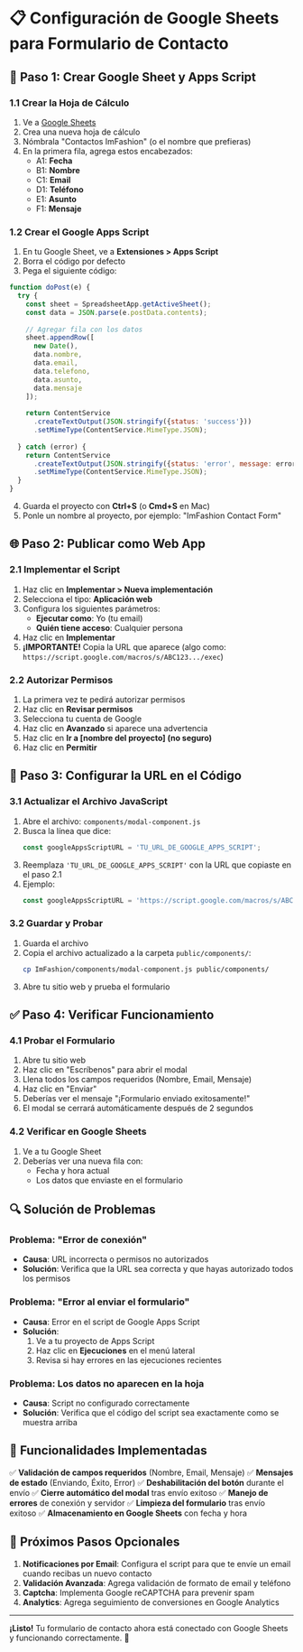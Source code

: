 # 📋 Configuración de Google Sheets para Formulario de Contacto

## 🚀 Paso 1: Crear Google Sheet y Apps Script

### 1.1 Crear la Hoja de Cálculo
1. Ve a [Google Sheets](https://sheets.google.com)
2. Crea una nueva hoja de cálculo
3. Nómbrala "Contactos ImFashion" (o el nombre que prefieras)
4. En la primera fila, agrega estos encabezados:
   - A1: **Fecha**
   - B1: **Nombre**
   - C1: **Email**
   - D1: **Teléfono**
   - E1: **Asunto**
   - F1: **Mensaje**

### 1.2 Crear el Google Apps Script
1. En tu Google Sheet, ve a **Extensiones > Apps Script**
2. Borra el código por defecto
3. Pega el siguiente código:

```javascript
function doPost(e) {
  try {
    const sheet = SpreadsheetApp.getActiveSheet();
    const data = JSON.parse(e.postData.contents);
    
    // Agregar fila con los datos
    sheet.appendRow([
      new Date(),
      data.nombre,
      data.email,
      data.telefono,
      data.asunto,
      data.mensaje
    ]);
    
    return ContentService
      .createTextOutput(JSON.stringify({status: 'success'}))
      .setMimeType(ContentService.MimeType.JSON);
      
  } catch (error) {
    return ContentService
      .createTextOutput(JSON.stringify({status: 'error', message: error.toString()}))
      .setMimeType(ContentService.MimeType.JSON);
  }
}
```

4. Guarda el proyecto con **Ctrl+S** (o **Cmd+S** en Mac)
5. Ponle un nombre al proyecto, por ejemplo: "ImFashion Contact Form"

## 🌐 Paso 2: Publicar como Web App

### 2.1 Implementar el Script
1. Haz clic en **Implementar > Nueva implementación**
2. Selecciona el tipo: **Aplicación web**
3. Configura los siguientes parámetros:
   - **Ejecutar como**: Yo (tu email)
   - **Quién tiene acceso**: Cualquier persona
4. Haz clic en **Implementar**
5. **¡IMPORTANTE!** Copia la URL que aparece (algo como: `https://script.google.com/macros/s/ABC123.../exec`)

### 2.2 Autorizar Permisos
1. La primera vez te pedirá autorizar permisos
2. Haz clic en **Revisar permisos**
3. Selecciona tu cuenta de Google
4. Haz clic en **Avanzado** si aparece una advertencia
5. Haz clic en **Ir a [nombre del proyecto] (no seguro)**
6. Haz clic en **Permitir**

## 🔧 Paso 3: Configurar la URL en el Código

### 3.1 Actualizar el Archivo JavaScript
1. Abre el archivo: `components/modal-component.js`
2. Busca la línea que dice:
   ```javascript
   const googleAppsScriptURL = 'TU_URL_DE_GOOGLE_APPS_SCRIPT';
   ```
3. Reemplaza `'TU_URL_DE_GOOGLE_APPS_SCRIPT'` con la URL que copiaste en el paso 2.1
4. Ejemplo:
   ```javascript
   const googleAppsScriptURL = 'https://script.google.com/macros/s/ABC123DEF456GHI789JKL/exec';
   ```

### 3.2 Guardar y Probar
1. Guarda el archivo
2. Copia el archivo actualizado a la carpeta `public/components/`:
   ```bash
   cp ImFashion/components/modal-component.js public/components/
   ```
3. Abre tu sitio web y prueba el formulario

## ✅ Paso 4: Verificar Funcionamiento

### 4.1 Probar el Formulario
1. Abre tu sitio web
2. Haz clic en "Escríbenos" para abrir el modal
3. Llena todos los campos requeridos (Nombre, Email, Mensaje)
4. Haz clic en "Enviar"
5. Deberías ver el mensaje "¡Formulario enviado exitosamente!"
6. El modal se cerrará automáticamente después de 2 segundos

### 4.2 Verificar en Google Sheets
1. Ve a tu Google Sheet
2. Deberías ver una nueva fila con:
   - Fecha y hora actual
   - Los datos que enviaste en el formulario

## 🔍 Solución de Problemas

### Problema: "Error de conexión"
- **Causa**: URL incorrecta o permisos no autorizados
- **Solución**: Verifica que la URL sea correcta y que hayas autorizado todos los permisos

### Problema: "Error al enviar el formulario"
- **Causa**: Error en el script de Google Apps Script
- **Solución**: 
  1. Ve a tu proyecto de Apps Script
  2. Haz clic en **Ejecuciones** en el menú lateral
  3. Revisa si hay errores en las ejecuciones recientes

### Problema: Los datos no aparecen en la hoja
- **Causa**: Script no configurado correctamente
- **Solución**: Verifica que el código del script sea exactamente como se muestra arriba

## 📧 Funcionalidades Implementadas

✅ **Validación de campos requeridos** (Nombre, Email, Mensaje)
✅ **Mensajes de estado** (Enviando, Éxito, Error)
✅ **Deshabilitación del botón** durante el envío
✅ **Cierre automático del modal** tras envío exitoso
✅ **Manejo de errores** de conexión y servidor
✅ **Limpieza del formulario** tras envío exitoso
✅ **Almacenamiento en Google Sheets** con fecha y hora

## 🎯 Próximos Pasos Opcionales

1. **Notificaciones por Email**: Configura el script para que te envíe un email cuando recibas un nuevo contacto
2. **Validación Avanzada**: Agrega validación de formato de email y teléfono
3. **Captcha**: Implementa Google reCAPTCHA para prevenir spam
4. **Analytics**: Agrega seguimiento de conversiones en Google Analytics

---

**¡Listo!** Tu formulario de contacto ahora está conectado con Google Sheets y funcionando correctamente. 🎉